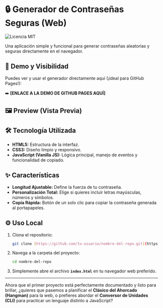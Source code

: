 # 🔒 Generador de Contraseñas Seguras (Web)

![Licencia MIT](https://img.shields.io/badge/License-MIT-blue.svg)

Una aplicación simple y funcional para generar contraseñas aleatorias y seguras directamente en el navegador.

## 🚀 Demo y Visibilidad

Puedes ver y usar el generador directamente aquí (¡ideal para GitHub Pages!):

➡️ **[ENLACE A LA DEMO DE GITHUB PAGES AQUÍ]**

## 🖼️ Preview (Vista Previa)



## 🛠️ Tecnología Utilizada

* **HTML5:** Estructura de la interfaz.
* **CSS3:** Diseño limpio y responsivo.
* **JavaScript (Vanilla JS):** Lógica principal, manejo de eventos y funcionalidad de copiado.

## ✨ Características

* **Longitud Ajustable:** Define la fuerza de tu contraseña.
* **Personalización Total:** Elige si quieres incluir letras mayúsculas, números y símbolos.
* **Copia Rápida:** Botón de un solo clic para copiar la contraseña generada al portapapeles.

## ⚙️ Uso Local

1.  Clona el repositorio:
    ```bash
    git clone [https://github.com/tu-usuario/nombre-del-repo.git](https://github.com/tu-usuario/nombre-del-repo.git)
    ```
2.  Navega a la carpeta del proyecto:
    ```bash
    cd nombre-del-repo
    ```
3.  Simplemente abre el archivo **`index.html`** en tu navegador web preferido.

---

Ahora que el primer proyecto está perfectamente documentado y listo para brillar, ¿quieres que pasemos a planificar el **Clásico del Ahorcado (Hangman)** para la web, o prefieres abordar el **Conversor de Unidades (CLI)** para practicar un lenguaje distinto a JavaScript?
